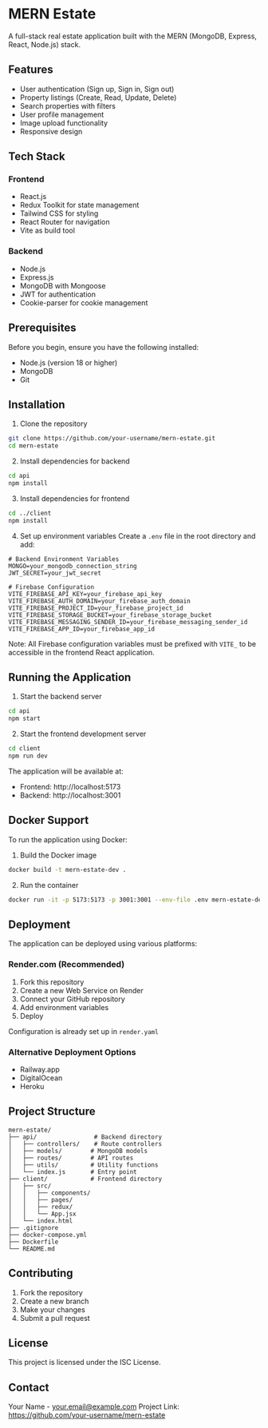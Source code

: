 # MERN Estate

A full-stack real estate application built with the MERN (MongoDB, Express, React, Node.js) stack.

## Features

- User authentication (Sign up, Sign in, Sign out)
- Property listings (Create, Read, Update, Delete)
- Search properties with filters
- User profile management
- Image upload functionality
- Responsive design

## Tech Stack

### Frontend
- React.js
- Redux Toolkit for state management
- Tailwind CSS for styling
- React Router for navigation
- Vite as build tool

### Backend
- Node.js
- Express.js
- MongoDB with Mongoose
- JWT for authentication
- Cookie-parser for cookie management

## Prerequisites

Before you begin, ensure you have the following installed:
- Node.js (version 18 or higher)
- MongoDB
- Git

## Installation

1. Clone the repository
```bash
git clone https://github.com/your-username/mern-estate.git
cd mern-estate
```

2. Install dependencies for backend
```bash
cd api
npm install
```

3. Install dependencies for frontend
```bash
cd ../client
npm install
```

4. Set up environment variables
Create a `.env` file in the root directory and add:
```env
# Backend Environment Variables
MONGO=your_mongodb_connection_string
JWT_SECRET=your_jwt_secret

# Firebase Configuration
VITE_FIREBASE_API_KEY=your_firebase_api_key
VITE_FIREBASE_AUTH_DOMAIN=your_firebase_auth_domain
VITE_FIREBASE_PROJECT_ID=your_firebase_project_id
VITE_FIREBASE_STORAGE_BUCKET=your_firebase_storage_bucket
VITE_FIREBASE_MESSAGING_SENDER_ID=your_firebase_messaging_sender_id
VITE_FIREBASE_APP_ID=your_firebase_app_id
```

Note: All Firebase configuration variables must be prefixed with `VITE_` to be accessible in the frontend React application.

## Running the Application

1. Start the backend server
```bash
cd api
npm start
```

2. Start the frontend development server
```bash
cd client
npm run dev
```

The application will be available at:
- Frontend: http://localhost:5173
- Backend: http://localhost:3001

## Docker Support

To run the application using Docker:

1. Build the Docker image
```bash
docker build -t mern-estate-dev .
```

2. Run the container
```bash
docker run -it -p 5173:5173 -p 3001:3001 --env-file .env mern-estate-dev
```

## Deployment

The application can be deployed using various platforms:

### Render.com (Recommended)
1. Fork this repository
2. Create a new Web Service on Render
3. Connect your GitHub repository
4. Add environment variables
5. Deploy

Configuration is already set up in `render.yaml`

### Alternative Deployment Options
- Railway.app
- DigitalOcean
- Heroku

## Project Structure

```
mern-estate/
├── api/                # Backend directory
│   ├── controllers/    # Route controllers
│   ├── models/        # MongoDB models
│   ├── routes/        # API routes
│   ├── utils/         # Utility functions
│   └── index.js       # Entry point
├── client/            # Frontend directory
│   ├── src/
│   │   ├── components/
│   │   ├── pages/
│   │   ├── redux/
│   │   └── App.jsx
│   └── index.html             
├── .gitignore
├── docker-compose.yml
├── Dockerfile
└── README.md
```

## Contributing

1. Fork the repository
2. Create a new branch
3. Make your changes
4. Submit a pull request

## License

This project is licensed under the ISC License.

## Contact

Your Name - your.email@example.com
Project Link: https://github.com/your-username/mern-estate
